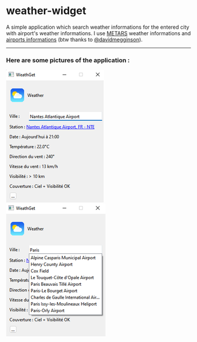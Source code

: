 # weather-widget
 A simple application which search weather informations for the entered city with airport's weather informations.
 I use [METARS](https://aviationweather-cprk.ncep.noaa.gov/adds/dataserver_current/current/metars.cache.csv) weather informations and [airports informations](https://github.com/davidmegginson/ourairports-data) (btw thanks to [@davidmegginson](https://github.com/davidmegginson)).
<hr />

### Here are some pictures of the application : 
<ur>
    <img src="https://github.com/Mysterious-Developers/weather-widget/blob/main/image0.png">
    <img src="https://github.com/Mysterious-Developers/weather-widget/blob/main/image1.png">
</ur>
